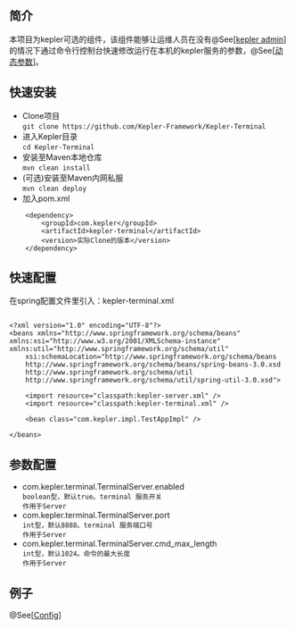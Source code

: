 ## 简介 ##
本项目为kepler可选的组件，该组件能够让运维人员在没有@See[<a href="https://github.com/Kepler-Framework/Kepler-Admin">kepler admin</a>]的情况下通过命令行控制台快速修改运行在本机的kepler服务的参数，@See[<a href="https://github.com/Kepler-Framework/Kepler-All/wiki/%E5%8F%82%E6%95%B0%E9%85%8D%E7%BD%AE-%E5%8A%A8%E6%80%81%E5%8F%82%E6%95%B0">动态参数</a>]。

## 快速安装 ##
+ Clone项目  
`git clone https://github.com/Kepler-Framework/Kepler-Terminal`
+ 进入Kepler目录  
`cd Kepler-Terminal`
+ 安装至Maven本地仓库  
`mvn clean install`
+ (可选)安装至Maven内网私服  
`mvn clean deploy`
+ 加入pom.xml  
```
	<dependency>
		<groupId>com.kepler</groupId>
		<artifactId>kepler-terminal</artifactId>
		<version>实际Clone的版本</version>
	</dependency>
```

## 快速配置 ##
在spring配置文件里引入：kepler-terminal.xml
```

<?xml version="1.0" encoding="UTF-8"?>
<beans xmlns="http://www.springframework.org/schema/beans" xmlns:xsi="http://www.w3.org/2001/XMLSchema-instance" xmlns:util="http://www.springframework.org/schema/util"
	xsi:schemaLocation="http://www.springframework.org/schema/beans
	http://www.springframework.org/schema/beans/spring-beans-3.0.xsd 
    http://www.springframework.org/schema/util
	http://www.springframework.org/schema/util/spring-util-3.0.xsd">

	<import resource="classpath:kepler-server.xml" />
	<import resource="classpath:kepler-terminal.xml" />

	<bean class="com.kepler.impl.TestAppImpl" />

</beans>

```
## 参数配置 ##

+ com.kepler.terminal.TerminalServer.enabled   
  `boolean型，默认true。terminal 服务开关`  
  `作用于Server`
+ com.kepler.terminal.TerminalServer.port   
  `int型，默认8888。terminal 服务端口号`  
  `作用于Server` 
+ com.kepler.terminal.TerminalServer.cmd_max_length   
  `int型，默认1024。命令的最大长度`  
  `作用于Server` 

## 例子 ##

@See[<a href="https://github.com/Kepler-Framework/Kepler-Example/tree/master/config">Config</a>]
